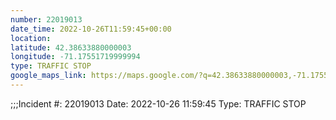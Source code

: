 ```yaml
---
number: 22019013
date_time: 2022-10-26T11:59:45+00:00
location: 
latitude: 42.38633880000003
longitude: -71.17551719999994
type: TRAFFIC STOP
google_maps_link: https://maps.google.com/?q=42.38633880000003,-71.17551719999994
---
```


;;;Incident #: 22019013  Date: 2022-10-26 11:59:45   Type: TRAFFIC STOP
